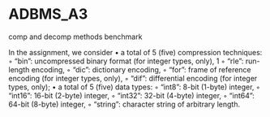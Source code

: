 # ADBMS_A3
 comp and decomp methods benchmark

In the assignment, we consider
• a total of 5 (five) compression techniques:
◦ “bin”: uncompressed binary format (for integer types, only), 1
◦ “rle”: run-length encoding,
◦ “dic”: dictionary encoding,
◦ “for”: frame of reference encoding (for integer types, only),
◦ “dif”: differential encoding (for integer types, only);
• a total of 5 (five) data types:
◦ “int8”: 8-bit (1-byte) integer,
◦ “int16”: 16-bit (2-byte) integer,
◦ “int32”: 32-bit (4-byte) integer,
◦ “int64”: 64-bit (8-byte) integer,
◦ “string”: character string of arbitrary length.
